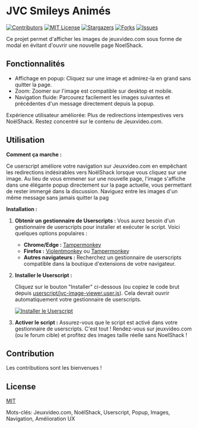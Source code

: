 # JVC Smileys Animés

[![Contributors][contributors-shield]][contributors-url]
[![MIT License][license-shield]][license-url]
[![Stargazers][stars-shield]][stars-url]
[![Forks][forks-shield]][forks-url]
[![Issues][issues-shield]][issues-url]


Ce projet permet d'afficher les images de jeuxvideo.com sous forme de modal en évitant d'ouvrir une nouvelle page NoelShack.


## Fonctionnalités

* Affichage en popup: Cliquez sur une image et admirez-la en grand sans quitter la page.
* Zoom: Zoomer sur l'image est compatible sur desktop et mobile.
* Navigation fluide: Parcourez facilement les images suivantes et précédentes d'un message directement depuis la popup.

Expérience utilisateur améliorée: Plus de redirections intempestives vers NoëlShack. Restez concentré sur le contenu de Jeuxvideo.com.

## Utilisation

**Comment ça marche :**

Ce userscript améliore votre navigation sur Jeuxvideo.com en empêchant les redirections indésirables vers NoëlShack lorsque vous cliquez sur une image. Au lieu de vous emmener sur une nouvelle page, l'image s'affiche dans une élégante popup directement sur la page actuelle, vous permettant de rester immergé dans la discussion. Naviguez entre les images d'un même message sans jamais quitter la pag

**Installation :**

1. **Obtenir un gestionnaire de Userscripts :** Vous aurez besoin d'un gestionnaire de userscripts pour installer et exécuter le script. Voici quelques options populaires :

    * **Chrome/Edge :** [Tampermonkey](https://www.tampermonkey.net/)
    * **Firefox :** [Violentmonkey](https://violentmonkey.github.io/) ou [Tampermonkey](https://www.tampermonkey.net/)
    * **Autres navigateurs :** Recherchez un gestionnaire de userscripts compatible dans la boutique d'extensions de votre navigateur.

2. **Installer le Userscript :**

    Cliquez sur le bouton "Installer" ci-dessous (ou copiez le code brut depuis [userscript/jvc-image-viewer.user.js](userscript/jvc-image-viewer.user.js)). Cela devrait ouvrir automatiquement votre gestionnaire de userscripts.


    [![Installer le Userscript](https://img.shields.io/badge/Installer%20le%20Userscript-Cliquez%20ici-brightgreen?style=for-the-badge&logo=tampermonkey)](https://update.greasyfork.org/scripts/518633/JVC%20Smiley%20anim%C3%A9s.user.js)


3. **Activer le script :** Assurez-vous que le script est activé dans votre gestionnaire de userscripts. C'est tout ! Rendez-vous sur jeuxvideo.com (ou le forum cible) et profitez des images taille réelle sans NoelShack !

## Contribution

Les contributions sont les bienvenues !


## License

[MIT](LICENSE)

Mots-clés: Jeuxvideo.com, NoëlShack, Userscript, Popup, Images, Navigation, Amélioration UX

<!-- MARKDOWN LINKS & IMAGES -->
[contributors-shield]: https://img.shields.io/github/contributors/reborn12345/jvc-image-viewer.svg?style=for-the-badge
[contributors-url]: https://github.com/reborn12345/jvc-image-viewer/graphs/contributors
[license-shield]: https://img.shields.io/github/license/reborn12345/jvc-image-viewer.svg?style=for-the-badge
[license-url]: https://github.com/reborn12345/jvc-image-viewer/blob/master/LICENSE
[stars-shield]: https://img.shields.io/github/stars/reborn12345/jvc-image-viewer.svg?style=for-the-badge
[stars-url]: https://github.com/reborn12345/jvc-image-viewer/stargazers
[forks-shield]: https://img.shields.io/github/forks/reborn12345/jvc-image-viewer.svg?style=for-the-badge
[forks-url]: https://github.com/reborn12345/jvc-smileys/network/members
[issues-shield]: https://img.shields.io/github/issues/reborn12345/jvc-image-viewer.svg?style=for-the-badge
[issues-url]: https://github.com/reborn12345/jvc-image-viewer/issues
